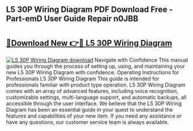 ## L5 30P Wiring Diagram PDF Download Free - Part-emD User Guide Repair n0JBB

# <h2><a href="http://dfrttc.blite.top/?on=L5+30P+Wiring+Diagram">🔗Download New 👉🔴 L5 30P Wiring Diagram</a></h2>

[![L5 30P Wiring Diagram download](https://i.imgur.com/lujVjoI.png)](http://dfrttc.blite.top/?on=L5+30P+Wiring+Diagram)
Navigate with Confidence This manual guides you through the process of setting up, using, and maintaining your new L5 30P Wiring Diagram with confidence. Operating Instructions for Professionals L5 30P Wiring Diagram This guide is intended for professionals familiar with product type operation. L5 30P Wiring Diagram comes with an array of advanced features, including voice recognition, customizable settings, multi-language support, and automatic backups, all accessible through the user interface. We believe that the L5 30P Wiring Diagram has been an essential guide in your quest to understand the features and capabilities of your new item. If you need any assistance or have any questions, our customer service team is always available.
